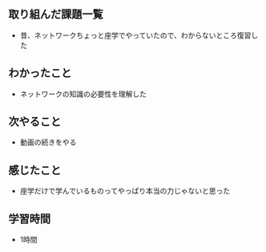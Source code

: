## 取り組んだ課題一覧
- 昔、ネットワークちょっと座学でやっていたので、わからないところ復習した

## わかったこと
- ネットワークの知識の必要性を理解した

## 次やること
- 動画の続きをやる

## 感じたこと
- 座学だけで学んでいるものってやっぱり本当の力じゃないと思った

## 学習時間
- 1時間